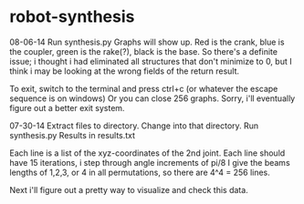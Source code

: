 robot-synthesis
===============

08-06-14
Run synthesis.py
Graphs will show up. 
Red is the crank, blue is the coupler, green is the rake(?), black is the base. 
So there's a definite issue; i thought i had eliminated all structures that don't minimize to 0, but I think i may be looking at the wrong fields of the return result. 

To exit, switch to the terminal and press ctrl+c (or whatever the escape sequence is on windows)
Or you can close 256 graphs. 
Sorry, i'll eventually figure out a better exit system.


07-30-14
Extract files to directory.
Change into that directory.
Run synthesis.py
Results in results.txt

Each line is a list of the xyz-coordinates of the 2nd joint.
Each line should have 15 iterations, i step through angle increments of pi/8
I give the beams lengths of 1,2,3, or 4 in all permutations, so there are 4^4 = 256 lines.

Next i'll figure out a pretty way to visualize and check this data. 